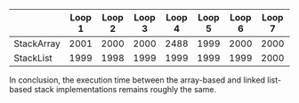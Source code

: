 |            | Loop 1 | Loop 2 | Loop 3 | Loop 4 | Loop 5 | Loop 6 | Loop 7 | Loop 8 | Loop 9 | Loop 10 |
| ---------- | ------ | ------ | ------ | ------ | ------ | ------ | ------ | ------ | ------ | ------- |
| StackArray | 2001   | 2000   | 2000   | 2488   | 1999   | 2000   | 2000   | 2000   | 1999   | 2000    |
| StackList  | 1999   | 1998   | 1999   | 1999   | 1999   | 1999   | 2000   | 1999   | 2000   | 2000    |

In conclusion, the execution time between the array-based and linked list-based stack implementations remains roughly the same.

